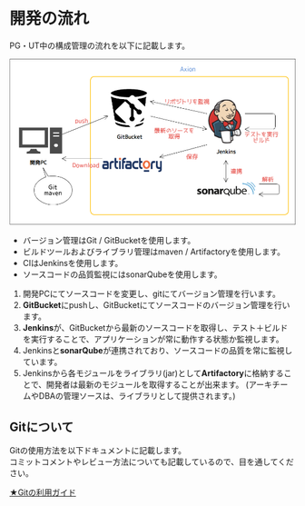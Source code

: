 # 開発の流れ

PG・UT中の構成管理の流れを以下に記載します。

<img src="./img/all.png" width="600px" >

- バージョン管理はGit / GitBucketを使用します。
- ビルドツールおよびライブラリ管理はmaven / Artifactoryを使用します。
- CIはJenkinsを使用します。
- ソースコードの品質監視にはsonarQubeを使用します。

1. 開発PCにてソースコードを変更し、gitにてバージョン管理を行います。
2. **GitBucket**にpushし、GitBucketにてソースコードのバージョン管理を行います。
3. **Jenkins**が、GitBucketから最新のソースコードを取得し、テスト＋ビルドを実行することで、アプリケーションが常に動作する状態か監視します。
4. Jenkinsと**sonarQube**が連携されており、ソースコードの品質を常に監視しています。
5. Jenkinsから各モジュールをライブラリ(jar)として**Artifactory**に格納することで、開発者は最新のモジュールを取得することが出来ます。
(アーキチームやDBAの管理ソースは、ライブラリとして提供されます。)

## Gitについて

Gitの使用方法を以下ドキュメントに記載します。  
コミットコメントやレビュー方法についても記載しているので、目を通してください。

[★Gitの利用ガイド](./git.html)

